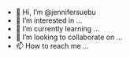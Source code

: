 - 👋 Hi, I’m @jennifersuebu
- 👀 I’m interested in ...
- 🌱 I’m currently learning ...
- 💞️ I’m looking to collaborate on ...
- 📫 How to reach me ...

<!---
jennifersuebu/jennifersuebu is a ✨ special ✨ repository because its `README.md` (this file) appears on your GitHub profile.
You can click the Preview link to take a look at your changes.
--->
